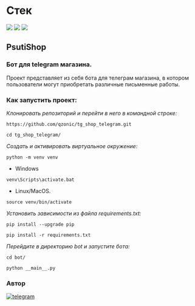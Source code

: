 # Стек
<img src="https://img.shields.io/badge/Python-4169E1?style=for-the-badge"/> <img src="https://img.shields.io/badge/Aiogram-008000?style=for-the-badge"/> <img src="https://img.shields.io/badge/Marshmallow-800000?style=for-the-badge"/>

## PsutiShop
### Бот для telegram магазина.

Проект представляет из себя бота для телеграм магазина, в котором пользователи могут приобретать различные письменные работы.

### Как запустить проект:

*Клонировать репозиторий и перейти в него в командной строке:*
```
https://github.com/qzonic/tg_shop_telegram.git
```
```
cd tg_shop_telegram/
```

*Cоздать и активировать виртуальное окружение:*
```
python -m venv venv
```
* Windows
```
venv\Scripts\activate.bat
```
* Linux/MacOS.
```
source venv/bin/activate
```

*Установить зависимости из файла requirements.txt:*
```
pip install --upgrade pip
```

```
pip install -r requirements.txt
```

*Перейдите в директорию bot и запустите бота:*
```
cd bot/
```
```
python __main__.py
```

### Автор
[![telegram](https://img.shields.io/badge/Telegram-Join-blue)](https://t.me/qzonic)
